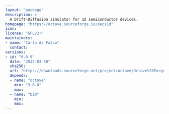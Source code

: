 ```yaml
---
layout: "package"
description: >-
  A Drift-Diffusion simulator for 1d semiconductor devices.
homepage: "https://octave.sourceforge.io/secs1d"
icon:
license: "GPLv2+"
maintainers:
- name: "Carlo de Falco"
  contact:
versions:
- id: "0.0.9"
  date: "2012-03-30"
  sha256:
  url: "https://downloads.sourceforge.net/project/octave/Octave%20Forge%20Packages/Individual%20Package%20Releases/secs1d-0.0.9.tar.gz"
  depends:
  - name: "octave"
    min: "3.0.0"
    max:
  - name: "bim"
    min:
    max:
---
```

